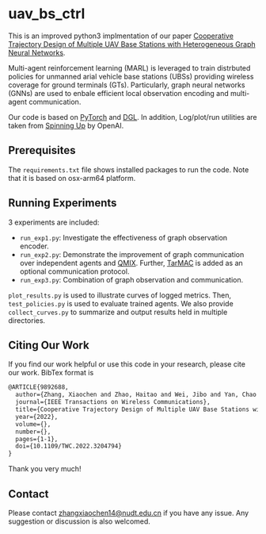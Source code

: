 # uav_bs_ctrl

This is an improved python3 implmentation of our paper [Cooperative Trajectory Design of Multiple UAV Base Stations with Heterogeneous Graph Neural Networks](https://ieeexplore.ieee.org/document/9892688). 

Multi-agent reinforcement learning (MARL) is leveraged to train distrbuted policies for unmanned arial vehicle base stations (UBSs) providing wireless coverage for ground terminals (GTs). Particularly, graph neural networks (GNNs) are used to enbale efficient local observation encoding and multi-agent communication. 

Our code is based on [PyTorch](https://pytorch.org) and [DGL](https://www.dgl.ai). In addition, Log/plot/run utilities are taken from [Spinning Up](https://github.com/openai/spinningup) by OpenAI. 

## Prerequisites

The `requirements.txt` file shows installed packages to run the code. Note that it is based on osx-arm64 platform. 

## Running Experiments

3 experiments are included:
* `run_exp1.py`: Investigate the effectiveness of graph observation encoder.
* `run_exp2.py`: Demonstrate the improvement of graph communication over independent agents and [QMIX](https://arxiv.org/abs/1803.11485). Further, [TarMAC](https://arxiv.org/abs/1810.11187) is added as an optional communication protocol.
* `run_exp3.py`: Combination of graph observation and communication.

`plot_results.py` is used to illustrate curves of logged metrics. Then, `test_policies.py` is used to evaluate trained agents. We also provide `collect_curves.py` to summarize and output results held in multiple directories.

## Citing Our Work

If you find our work helpful or use this code in your research, please cite our work. BibTex format is 

```tex
@ARTICLE{9892688,
  author={Zhang, Xiaochen and Zhao, Haitao and Wei, Jibo and Yan, Chao and Xiong, Jun and Liu, Xiaoran},  
  journal={IEEE Transactions on Wireless Communications},   
  title={Cooperative Trajectory Design of Multiple UAV Base Stations with Heterogeneous Graph Neural Networks},   
  year={2022},  
  volume={},  
  number={},  
  pages={1-1},  
  doi={10.1109/TWC.2022.3204794}
}
```
Thank you very much!

## Contact

Please contact zhangxiaochen14@nudt.edu.cn if you have any issue. Any suggestion or discussion is also welcomed.
